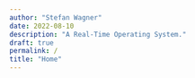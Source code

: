 ```yaml
---
author: "Stefan Wagner"
date: 2022-08-10
description: "A Real-Time Operating System."
draft: true
permalink: /
title: "Home"
---
```

